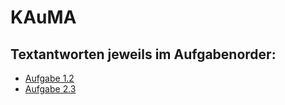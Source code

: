 # KAuMA

## Textantworten jeweils im Aufgabenorder:

* [Aufgabe 1.2](./Aufgabe01/uebung1aufgabe2.md)
* [Aufgabe 2.3](./Aufgabe02/Aufgabe23.md)
